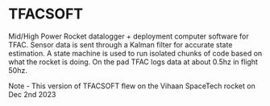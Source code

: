 # TFACSOFT

Mid/High Power Rocket datalogger + deployment computer software for TFAC. Sensor data is sent through a Kalman filter for accurate state estimation.
A state machine is used to run isolated chunks of code based on what the rocket is doing. On the pad TFAC logs data at about 0.5hz in flight 50hz.


Note - This version of TFACSOFT flew on the Vihaan SpaceTech rocket on Dec 2nd 2023
